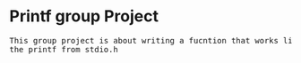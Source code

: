<h1> Printf group Project</h1>
<pre>
This group project is about writing a fucntion that works like
the printf from stdio.h
